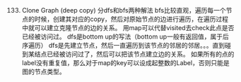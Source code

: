 133. Clone Graph (deep copy)
分dfs和bfs两种解法
bfs比较直观，遍历每一个节点的时候，创建其对应的copy，然后对原始节点的边进行遍历，在遍历过程中就可以建立克隆节点的边的关系。 用map可以代替visited去check此点是否已经被访问过。
dfs是bottom up的写法（bottom up一般有返回值，属于后序遍历） dfs是先建立节点，然后一直遍历到该节点的邻居的邻居。。。直到碰到某结点已经被访问过了，然后可以把该节点建立边的关系。
如果所有的点的label没有重复值，那么对于map的key可以设成起整数的Label，否则只能是图的节点类型。
